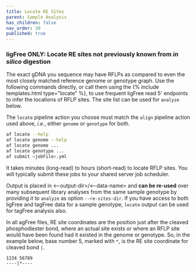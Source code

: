 ```yaml
---
title: Locate RE Sites
parent: Sample Analysis
has_children: false
nav_order: 30
published: true
---
```


### ligFree ONLY: Locate RE sites not previously known from _in silico_ digestion

The exact gDNA you sequence may have RFLPs as compared to even the 
most closely matched reference genome or genotype graph. 
Use the following commands directly, or call them using the {% include templates.html type="locate" %},
to use frequent ligFree read 5' endpoints to infer the locations of RFLP sites.
The site list can be used for `analyze` below.

The `locate` pipeline action you choose must match the `align` pipeline action used above,
_i.e._, either `genome` or `genotype` for both.

```sh
af locate --help
af locate genome --help
af locate genome ...
af locate genotype ...
af submit <jobFile>.yml
```

It takes minutes (long-read) to hours (short-read) to locate RFLP sites.
You will typically submit these jobs to your shared server job scheduler.

Output is placed in <--output-dir>/<--data-name> and **can be re-used**
over many subsequent library analyses from the same sample genotype
by providing it to `analyze` as option `--re-sites-dir`. 
If you have access to both ligFree and tagFree data for a sample genotype,
`locate` output can be used for tagFree analysis also.

In all agFree files, RE site coordinates are the position just after the cleaved
phosphodiester bond, where an actual site exists or where an RFLP site would have been
found had it existed in the genome or genotype.  So, in the example below,
base number 5, marked with `*`, is the RE site coordinate for  cleaved bond `|`.

```
1234 56789
----|*----
```
